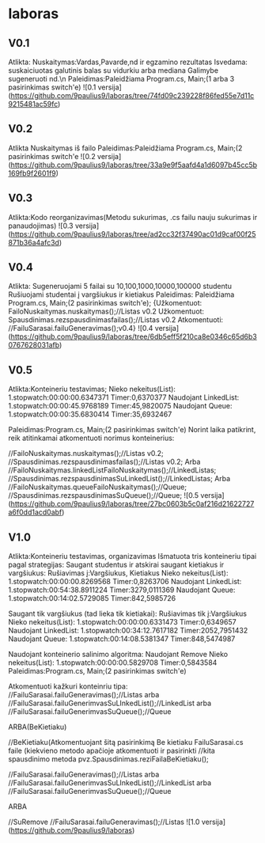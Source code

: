 # laboras
V0.1
----
Atlikta:
Nuskaitymas:Vardas,Pavarde,nd ir egzamino rezultatas
Isvedama: suskaiciuotas galutinis balas su vidurkiu arba mediana
Galimybe sugeneruoti nd.\n
Paleidimas:Paleidžiama Program.cs, Main;(1 arba 3 pasirinkimas switch'e)
![0.1 versija] (https://github.com/9paulius9/laboras/tree/74fd09c239228f86fed55e7d11c9215481ac59fc)

V0.2
----
Atlikta
Nuskaitymas iš failo
Paleidimas:Paleidžiama Program.cs, Main;(2 pasirinkimas switch'e
![0.2 versija] (https://github.com/9paulius9/laboras/tree/33a9e9f5aafd4a1d6097b45cc5b169fb9f2601f9)

V0.3
----
Atlikta:Kodo reorganizavimas(Metodu sukurimas, .cs failu nauju sukurimas ir panaudojimas)
![0.3 versija] (https://github.com/9paulius9/laboras/tree/ad2cc32f37490ac01d9caf00f25871b36a4afc3d)

V0.4
----
Atlikta:
Sugeneruojami 5 failai su 10,100,1000,10000,100000 studentu
Rušiuojami studentai į vargšiukus ir kietiakus
Paleidimas:
Paleidžiama Program.cs, Main;(2 pasirinkimas switch'e);
{Užkomentuot: FailoNuskaitymas.nuskaitymas();//Listas v0.2
Užkomentuot: Spausdinimas.rezspausdinimasfailas();//Listas v0.2
Atkomentuoti: //FailuSarasai.failuGeneravimas();v0.4}
![0.4 versija] (https://github.com/9paulius9/laboras/tree/6db5eff5f210ca8e0346c65d6b30767628031afb)

V0.5
----
Atlikta:Konteineriu testavimas;
Nieko nekeitus(List):
1.stopwatch:00:00:00.6347371 Timer:0,6370377
Naudojant LinkedList:
1.stopwatch:00:00:45.9768189 Timer:45,9820075
Naudojant Queue:
1.stopwatch:00:00:35.6830414 Timer:35,6932467

Paleidimas:Program.cs, Main;(2 pasirinkimas switch'e)
Norint laika patikrint, reik atitinkamai atkomentuoti norimus konteinerius:

//FailoNuskaitymas.nuskaitymas();//Listas v0.2;
//Spausdinimas.rezspausdinimasfailas();//Listas v0.2;
Arba 
//FailoNuskaitymas.linkedListFailoNuskaitymas();//LinkedListas;
//Spausdinimas.rezspausdinimasSuLinkedList();//LinkedListas;
Arba 
//FailoNuskaitymas.queueFailoNuskaitymas();//Queue;
//Spausdinimas.rezspausdinimasSuQueue();//Queue;
![0.5 versija] (https://github.com/9paulius9/laboras/tree/27bc0603b5c0af216d21622727a6f0dd1acd0abf)

V1.0
----
Atlikta:Konteineriu testavimas, organizavimas
Išmatuota tris konteineriu tipai pagal strategijas:
Saugant studentus ir atskirai saugant kietiakus ir vargšiukus:
Rušiavimas į:Vargšiukus, Kietiakus
Nieko nekeitus(List):
1.stopwatch:00:00:00.8269568 Timer:0,8263706
Naudojant LinkedList:
1.stopwatch:00:54:38.8911224 Timer:3279,0111369
Naudojant Queue:
1.stopwatch:00:14:02.5729085 Timer:842,5985726

Saugant tik vargšiukus (tad lieka tik kietiakai):
Rušiavimas tik į:Vargšiukus
Nieko nekeitus(List):
1.stopwatch:00:00:00.6331473 Timer:0,6349657
Naudojant LinkedList:
1.stopwatch:00:34:12.7617182 Timer:2052,7951432
Naudojant Queue:
1.stopwatch:00:14:08.5381347 Timer:848,5474987

Naudojant konteinerio salinimo algoritma:
Naudojant Remove
Nieko nekeitus(List):
1.stopwatch:00:00:00.5829708 Timer:0,5843584
Paleidimas:Program.cs, Main;(2 pasirinkimas switch'e)

Atkomentuoti kažkuri konteinriu tipa:
//FailuSarasai.failuGeneravimas();//Listas 
arba 
//FailuSarasai.failuGenerimvasSuLInkedList();//LinkedList 
arba 
//FailuSarasai.failuGenerimvasSuQueue();//Queue
 
 
ARBA(BeKietiaku) 

//BeKietiaku(Atkomentuojant šitą pasirinkimą Be kietiaku FailuSarasai.cs faile (kiekvieno metodo apačioje atkomentuoti ir pasirinkti //kita spausdinimo metoda pvz.Spausdinimas.reziFailaBeKietiaku();

//FailuSarasai.failuGeneravimas();//Listas 
arba 
//FailuSarasai.failuGenerimvasSuLInkedList();//LinkedList 
arba 
//FailuSarasai.failuGenerimvasSuQueue();//Queue

ARBA

//SuRemove 
//FailuSarasai.failuGeneravimas();//Listas
![1.0 versija] (https://github.com/9paulius9/laboras)
